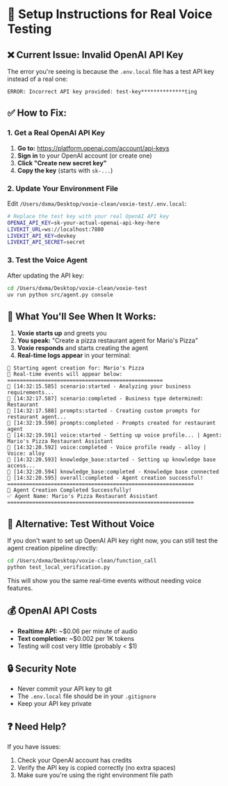 # 🔧 Setup Instructions for Real Voice Testing

## ❌ Current Issue: Invalid OpenAI API Key

The error you're seeing is because the `.env.local` file has a test API key instead of a real one:

```
ERROR: Incorrect API key provided: test-key**************ting
```

## ✅ How to Fix:

### 1. Get a Real OpenAI API Key

1. **Go to:** https://platform.openai.com/account/api-keys
2. **Sign in** to your OpenAI account (or create one)
3. **Click "Create new secret key"**
4. **Copy the key** (starts with `sk-...`)

### 2. Update Your Environment File

Edit `/Users/dxma/Desktop/voxie-clean/voxie-test/.env.local`:

```bash
# Replace the test key with your real OpenAI API key
OPENAI_API_KEY=sk-your-actual-openai-api-key-here
LIVEKIT_URL=ws://localhost:7880
LIVEKIT_API_KEY=devkey
LIVEKIT_API_SECRET=secret
```

### 3. Test the Voice Agent

After updating the API key:

```bash
cd /Users/dxma/Desktop/voxie-clean/voxie-test
uv run python src/agent.py console
```

## 🎯 What You'll See When It Works:

1. **Voxie starts up** and greets you
2. **You speak:** "Create a pizza restaurant agent for Mario's Pizza"
3. **Voxie responds** and starts creating the agent
4. **Real-time logs appear** in your terminal:

```
🎯 Starting agent creation for: Mario's Pizza
📡 Real-time events will appear below:
==================================================
📡 [14:32:15.585] scenario:started - Analyzing your business requirements...
📡 [14:32:17.587] scenario:completed - Business type determined: Restaurant
📡 [14:32:17.588] prompts:started - Creating custom prompts for restaurant agent...
📡 [14:32:19.590] prompts:completed - Prompts created for restaurant agent
📡 [14:32:19.591] voice:started - Setting up voice profile... | Agent: Mario's Pizza Restaurant Assistant
📡 [14:32:20.592] voice:completed - Voice profile ready - alloy | Voice: alloy
📡 [14:32:20.593] knowledge_base:started - Setting up knowledge base access...
📡 [14:32:20.594] knowledge_base:completed - Knowledge base connected
📡 [14:32:20.595] overall:completed - Agent creation successful!
============================================================
🎉 Agent Creation Completed Successfully!
✅ Agent Name: Mario's Pizza Restaurant Assistant
============================================================
```

## 🧪 Alternative: Test Without Voice

If you don't want to set up OpenAI API key right now, you can still test the agent creation pipeline directly:

```bash
cd /Users/dxma/Desktop/voxie-clean/function_call
python test_local_verification.py
```

This will show you the same real-time events without needing voice features.

## 💰 OpenAI API Costs

- **Realtime API:** ~$0.06 per minute of audio
- **Text completion:** ~$0.002 per 1K tokens
- Testing will cost very little (probably < $1)

## 🔒 Security Note

- Never commit your API key to git
- The `.env.local` file should be in your `.gitignore`
- Keep your API key private

## ❓ Need Help?

If you have issues:
1. Check your OpenAI account has credits
2. Verify the API key is copied correctly (no extra spaces)
3. Make sure you're using the right environment file path